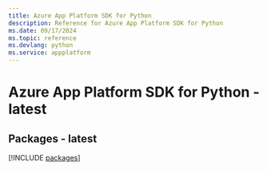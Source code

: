 ```yaml
---
title: Azure App Platform SDK for Python
description: Reference for Azure App Platform SDK for Python
ms.date: 09/17/2024
ms.topic: reference
ms.devlang: python
ms.service: appplatform
---
```

# Azure App Platform SDK for Python - latest
## Packages - latest
[!INCLUDE [packages](app-platform-index.md)]